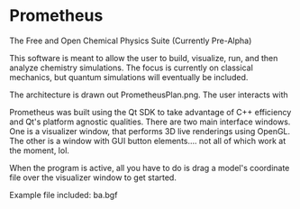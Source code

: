 Prometheus
==========

The Free and Open Chemical Physics Suite (Currently Pre-Alpha)

This software is meant to allow the user to build, visualize, run, and then analyze chemistry simulations.  The focus is currently on classical mechanics, but quantum simulations will eventually be included.

The architecture is drawn out PrometheusPlan.png.  The user interacts with  

Prometheus was built using the Qt SDK to take advantage of C++ efficiency and Qt's platform agnostic qualities.  There are two main interface windows.  One is a visualizer window, that performs 3D live renderings using OpenGL.  The other is a window with GUI button elements....   not all of which work at the moment, lol. 

When the program is active, all you have to do is drag a model's coordinate file over the visualizer window to get started. 

Example file included:  ba.bgf

